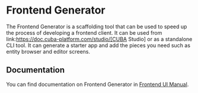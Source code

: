 # Frontend Generator

The Frontend Generator is a scaffolding tool that can be used to speed up the process of developing a frontend client. It can be used from link:https://doc.cuba-platform.com/studio/[CUBA Studio] or as a standalone CLI tool. It can generate a starter app and add the pieces you need such as entity browser and editor screens.

## Documentation

You can find documentation on Frontend Generator in [Frontend UI Manual](https://cuba-platform.github.io/frontend). 